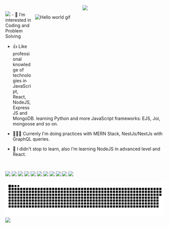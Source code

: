 <div align="center">
 <img src="https://readme-typing-svg.herokuapp.com/?lines=👋+Hi,+I’m+Abdujalol,;Andy+for+sure+:)&color=cyan&center=true" />
</div>
<!-- <img align="center" src="https://pbs.twimg.com/profile_banners/1951820972/1611850287/1080x360" /> -->
<img  src="https://img.shields.io/youtube/channel/subscribers/UCBI6_Pnm_tBbcRiRGjXLl3w?label=SUBSCRIBERS&logo=Youtube&style=for-the-badge"/>
<img style="margin:10px" align="right" alt="Hello world gif" src="https://www.web24zone.com/wp-content/uploads/2022/10/46207-programmer-1.gif" height="300" width="400" />
- 👀 I’m interested in Coding and Problem Solving

- 👍 Like professional knowledge of technologies in JavaScript, React, NodeJS, ExpressJS and MongoDB. learning  Python and more JavaScript frameworks: EJS, Joi, mongoose and so on.

- 👨🏻‍💻 Currenly I'm doing  practices with MERN Stack, NestJs/NextJs with GraphQL queries.

- 🌱 I didn't stop to learn, also I'm learning NodeJS in advanced level and React.


 <br  />

 <img src="https://media.giphy.com/media/IdyAQJVN2kVPNUrojM/giphy.gif" width="50"> <img src="https://media.giphy.com/media/XAxylRMCdpbEWUAvr8/giphy.gif" width="50"/> 
 <img src="https://media.giphy.com/media/fsEaZldNC8A1PJ3mwp/giphy.gif" width="50"> <img src="https://media.giphy.com/media/ln7z2eWriiQAllfVcn/giphy.gif" width="50" /> 
 <img src="https://cdn.worldvectorlogo.com/logos/typescript.svg" width="50"> <img src="https://media.giphy.com/media/eNAsjO55tPbgaor7ma/giphy.gif" width="50"/>
 <img src="https://cdn.icon-icons.com/icons2/2415/PNG/512/redux_original_logo_icon_146365.png" width="50"> <img src="https://media.giphy.com/media/kdFc8fubgS31b8DsVu/giphy.gif" width="50"/>
 <img src="https://media.giphy.com/media/Ri2TUcKlaOcaDBxFpY/giphy.gif" width="50"> <img src="https://cdn.icon-icons.com/icons2/2415/PNG/512/mongodb_original_wordmark_logo_icon_146425.png" width="50"/>
 <img src="https://media.giphy.com/media/LMt9638dO8dftAjtco/giphy.gif" width="50"/>
 <br /> 
 
<picture>
  <source media="(prefers-color-scheme: dark)" srcset="https://raw.githubusercontent.com/AbdujalolAndy/AbdujalolAndy/output/github-contribution-grid-snake-dark.svg">
  <source media="(prefers-color-scheme: light)" srcset="https://raw.githubusercontent.com/AbdujalolAndy/AbdujalolAndy/output/github-contribution-grid-snake.svg">
  <img alt="github contribution grid snake animation" src="https://raw.githubusercontent.com/AbdujalolAndy/AbdujalolAndy/output/github-contribution-grid-snake.svg">
</picture>
<br/>
<img src='https://github-readme-stats.vercel.app/api?username=AbdujalolAndy&show_icons=true&theme=radical'/>
<!---
AbdujalolAndy/AbdujalolAndy is a ✨ special ✨ repository because its `README.md` (this file) appears on your GitHub profile.
You can click the Preview link to take a look at your changes.
--->
